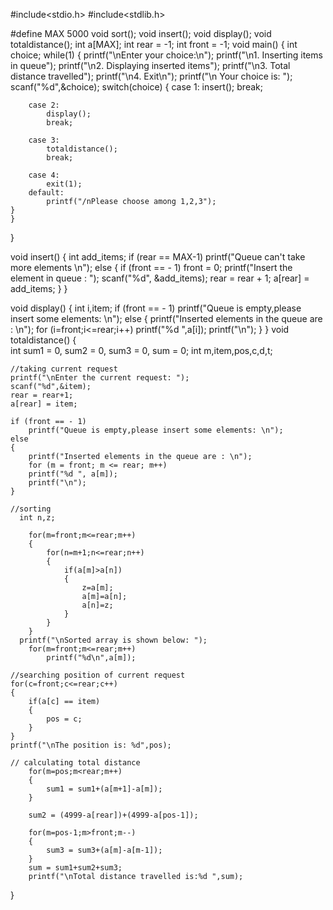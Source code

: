 #include<stdio.h>
#include<stdlib.h>

#define MAX 5000
void sort();
void insert();
void display();
void totaldistance();
int a[MAX];
int rear = -1;
int front = -1;
void main()
{
	int choice;
	while(1)
	{
	printf("\nEnter your choice:\n");
	printf("\n1. Inserting items in queue");
	printf("\n2. Displaying inserted items");
	printf("\n3. Total distance travelled");
	printf("\n4. Exit\n");
	printf("\n Your choice is: ");
	scanf("%d",&choice);
	switch(choice)
	{
		case 1:
			insert();
			break;
		
		case 2:
			display();
			break;
		
		case 3:
			totaldistance();
			break;
			
		case 4:
			exit(1);
		default:
			printf("/nPlease choose among 1,2,3");
	}
    }
}

void insert()
{
    int add_items;
    if (rear == MAX-1)
    printf("Queue can't take more elements \n");
    else
    {
        if (front == - 1)
        front = 0;
        printf("Insert the element in queue : ");
        scanf("%d", &add_items);
        rear = rear + 1;
        a[rear] = add_items;
    }
}

void display()
{
    int i,item;
    if (front == - 1)
        printf("Queue is empty,please insert some elements: \n");
    else
    {
        printf("Inserted elements in the queue are : \n");
        for (i=front;i<=rear;i++)
        printf("%d ",a[i]);
        printf("\n");
    }
}
void totaldistance()
{   
	int sum1 = 0, sum2 = 0, sum3 = 0, sum = 0;
	int m,item,pos,c,d,t;
	
	//taking current request
	printf("\nEnter the current request: ");
    scanf("%d",&item);
    rear = rear+1;
    a[rear] = item;
    
    if (front == - 1)
        printf("Queue is empty,please insert some elements: \n");
    else
    {
        printf("Inserted elements in the queue are : \n");
        for (m = front; m <= rear; m++)
        printf("%d ", a[m]);
        printf("\n");
    }
    
	//sorting
	  int n,z;
	  
        for(m=front;m<=rear;m++) 
        { 
            for(n=m+1;n<=rear;n++)
            {
                if(a[m]>a[n]) 
                {
                    z=a[m];
                    a[m]=a[n];
                    a[n]=z;
                }
            }
        }
      printf("\nSorted array is shown below: ");
        for(m=front;m<=rear;m++)
            printf("%d\n",a[m]);
            
	//searching position of current request
	for(c=front;c<=rear;c++)
	{
		if(a[c] == item)
		{
			pos = c;
		}
	}
	printf("\nThe position is: %d",pos);
	
	// calculating total distance
		for(m=pos;m<rear;m++)
		{
			sum1 = sum1+(a[m+1]-a[m]);
		}
		
		sum2 = (4999-a[rear])+(4999-a[pos-1]);
		
		for(m=pos-1;m>front;m--)
		{
			sum3 = sum3+(a[m]-a[m-1]);
		}
		sum = sum1+sum2+sum3;
		printf("\nTotal distance travelled is:%d ",sum);
}
